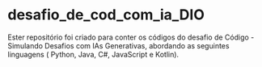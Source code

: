# desafio_de_cod_com_ia_DIO
Ester repositório foi criado para conter os códigos do desafio de Código - Simulando Desafios com IAs Generativas, abordando as seguintes linguagens ( Python, Java, C#, JavaScript e Kotlin).

